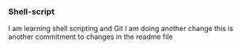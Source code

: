 ### Shell-script
I am learning shell scripting and Git
I am doing another change
this is another commitment to changes in the readme file
